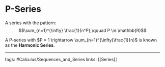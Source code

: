 # P-Series
A series with the pattern:
$$\sum_{n=1}^{\infty} \frac{1}{n^P},\qquad P \in \mathbb{R}$$

A P-series with $P = 1 \rightarrow \sum_{n=1}^{\infty}\frac{1}{n}$ is known as the **Harmonic Series**.

---
tags: #Calculus/Sequences_and_Series 
links: [[Series]]
